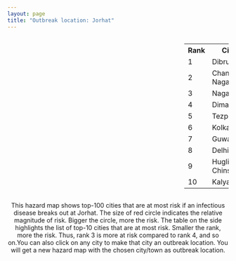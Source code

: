 ```yaml
---
layout: page
title: "Outbreak location: Jorhat"
---
```

<div style="width: 100%; overflow: auto;">
<div style="width: 75%; float: left;">
<div id="mapid">
<script src="https://buda-magenta.github.io/hazard_map/load_map.js"></script>

<script>
var marker_outbreak = L.marker([26.757792, 94.207965],{"autoPan": true}).addTo(map); marker_outbreak.bindTooltip("Jorhat").openTooltip();

var circle_1 = L.circle([27.484460, 94.901945], {"pane": "markerPane", "color": "red", "fill": true, "fillOpacity": 0.2, "fillRule": "evenodd", "lineCap": "round", "lineJoin": "round", "opacity": 1.0, "radius": 137886, "stroke": true, "weight": 3}).addTo(map);
circle_1.bindTooltip("Dibrugarh<br>rank: 1<br>hazard index: 0.137887")
circle_1.bindPopup('<a href="https://buda-magenta.github.io/hazard_map/Dibrugarh">Dibrugarh</a>')

var circle_2 = L.circle([26.505476, 93.977739], {"pane": "markerPane", "color": "red", "fill": true, "fillOpacity": 0.2, "fillRule": "evenodd", "lineCap": "round", "lineJoin": "round", "opacity": 1.0, "radius": 124405, "stroke": true, "weight": 3}).addTo(map);
circle_2.bindTooltip("Chandan Nagar<br>rank: 2<br>hazard index: 0.124405")
circle_2.bindPopup('<a href="https://buda-magenta.github.io/hazard_map/Chandan_Nagar">Chandan Nagar</a>')

var circle_3 = L.circle([26.304149, 92.716060], {"pane": "markerPane", "color": "red", "fill": true, "fillOpacity": 0.2, "fillRule": "evenodd", "lineCap": "round", "lineJoin": "round", "opacity": 1.0, "radius": 20336, "stroke": true, "weight": 3}).addTo(map);
circle_3.bindTooltip("Nagaon<br>rank: 3<br>hazard index: 0.020336")
circle_3.bindPopup('<a href="https://buda-magenta.github.io/hazard_map/Nagaon">Nagaon</a>')

var circle_4 = L.circle([25.913591, 93.728371], {"pane": "markerPane", "color": "red", "fill": true, "fillOpacity": 0.2, "fillRule": "evenodd", "lineCap": "round", "lineJoin": "round", "opacity": 1.0, "radius": 18645, "stroke": true, "weight": 3}).addTo(map);
circle_4.bindTooltip("Dimapur<br>rank: 4<br>hazard index: 0.018646")
circle_4.bindPopup('<a href="https://buda-magenta.github.io/hazard_map/Dimapur">Dimapur</a>')

var circle_5 = L.circle([26.616957, 92.765007], {"pane": "markerPane", "color": "red", "fill": true, "fillOpacity": 0.2, "fillRule": "evenodd", "lineCap": "round", "lineJoin": "round", "opacity": 1.0, "radius": 17772, "stroke": true, "weight": 3}).addTo(map);
circle_5.bindTooltip("Tezpur<br>rank: 5<br>hazard index: 0.017773")
circle_5.bindPopup('<a href="https://buda-magenta.github.io/hazard_map/Tezpur">Tezpur</a>')

var circle_6 = L.circle([22.541418, 88.357691], {"pane": "markerPane", "color": "red", "fill": true, "fillOpacity": 0.2, "fillRule": "evenodd", "lineCap": "round", "lineJoin": "round", "opacity": 1.0, "radius": 15951, "stroke": true, "weight": 3}).addTo(map);
circle_6.bindTooltip("Kolkata<br>rank: 6<br>hazard index: 0.015952")
circle_6.bindPopup('<a href="https://buda-magenta.github.io/hazard_map/Kolkata">Kolkata</a>')

var circle_7 = L.circle([26.180598, 91.753943], {"pane": "markerPane", "color": "red", "fill": true, "fillOpacity": 0.2, "fillRule": "evenodd", "lineCap": "round", "lineJoin": "round", "opacity": 1.0, "radius": 15744, "stroke": true, "weight": 3}).addTo(map);
circle_7.bindTooltip("Guwahati<br>rank: 7<br>hazard index: 0.015744")
circle_7.bindPopup('<a href="https://buda-magenta.github.io/hazard_map/Guwahati">Guwahati</a>')

var circle_8 = L.circle([28.651718, 77.221939], {"pane": "markerPane", "color": "red", "fill": true, "fillOpacity": 0.2, "fillRule": "evenodd", "lineCap": "round", "lineJoin": "round", "opacity": 1.0, "radius": 14600, "stroke": true, "weight": 3}).addTo(map);
circle_8.bindTooltip("Delhi<br>rank: 8<br>hazard index: 0.014600")
circle_8.bindPopup('<a href="https://buda-magenta.github.io/hazard_map/Delhi">Delhi</a>')

var circle_9 = L.circle([22.901200, 88.389900], {"pane": "markerPane", "color": "red", "fill": true, "fillOpacity": 0.2, "fillRule": "evenodd", "lineCap": "round", "lineJoin": "round", "opacity": 1.0, "radius": 8358, "stroke": true, "weight": 3}).addTo(map);
circle_9.bindTooltip("Hugli-Chinsurah<br>rank: 9<br>hazard index: 0.008358")
circle_9.bindPopup('<a href="https://buda-magenta.github.io/hazard_map/Hugli-Chinsurah">Hugli-Chinsurah</a>')

var circle_10 = L.circle([22.974972, 88.434592], {"pane": "markerPane", "color": "red", "fill": true, "fillOpacity": 0.2, "fillRule": "evenodd", "lineCap": "round", "lineJoin": "round", "opacity": 1.0, "radius": 6313, "stroke": true, "weight": 3}).addTo(map);
circle_10.bindTooltip("Kalyani<br>rank: 10<br>hazard index: 0.006314")
circle_10.bindPopup('<a href="https://buda-magenta.github.io/hazard_map/Kalyani">Kalyani</a>')

var circle_11 = L.circle([23.250000, 87.750000], {"pane": "markerPane", "color": "red", "fill": true, "fillOpacity": 0.2, "fillRule": "evenodd", "lineCap": "round", "lineJoin": "round", "opacity": 1.0, "radius": 5754, "stroke": true, "weight": 3}).addTo(map);
circle_11.bindTooltip("Barddhaman<br>rank: 11<br>hazard index: 0.005755")
circle_11.bindPopup('<a href="https://buda-magenta.github.io/hazard_map/Barddhaman">Barddhaman</a>')

var circle_12 = L.circle([19.075990, 72.877393], {"pane": "markerPane", "color": "red", "fill": true, "fillOpacity": 0.2, "fillRule": "evenodd", "lineCap": "round", "lineJoin": "round", "opacity": 1.0, "radius": 2531, "stroke": true, "weight": 3}).addTo(map);
circle_12.bindTooltip("Mumbai<br>rank: 12<br>hazard index: 0.002532")
circle_12.bindPopup('<a href="https://buda-magenta.github.io/hazard_map/Mumbai">Mumbai</a>')

var circle_13 = L.circle([23.535048, 87.338043], {"pane": "markerPane", "color": "red", "fill": true, "fillOpacity": 0.2, "fillRule": "evenodd", "lineCap": "round", "lineJoin": "round", "opacity": 1.0, "radius": 1688, "stroke": true, "weight": 3}).addTo(map);
circle_13.bindTooltip("Durgapur<br>rank: 13<br>hazard index: 0.001688")
circle_13.bindPopup('<a href="https://buda-magenta.github.io/hazard_map/Durgapur">Durgapur</a>')

var circle_14 = L.circle([26.460914, 80.321759], {"pane": "markerPane", "color": "red", "fill": true, "fillOpacity": 0.2, "fillRule": "evenodd", "lineCap": "round", "lineJoin": "round", "opacity": 1.0, "radius": 1458, "stroke": true, "weight": 3}).addTo(map);
circle_14.bindTooltip("Kanpur<br>rank: 14<br>hazard index: 0.001458")
circle_14.bindPopup('<a href="https://buda-magenta.github.io/hazard_map/Kanpur">Kanpur</a>')

var circle_15 = L.circle([26.838100, 80.934600], {"pane": "markerPane", "color": "red", "fill": true, "fillOpacity": 0.2, "fillRule": "evenodd", "lineCap": "round", "lineJoin": "round", "opacity": 1.0, "radius": 1221, "stroke": true, "weight": 3}).addTo(map);
circle_15.bindTooltip("Lucknow<br>rank: 15<br>hazard index: 0.001221")
circle_15.bindPopup('<a href="https://buda-magenta.github.io/hazard_map/Lucknow">Lucknow</a>')

var circle_16 = L.circle([26.716413, 88.430992], {"pane": "markerPane", "color": "red", "fill": true, "fillOpacity": 0.2, "fillRule": "evenodd", "lineCap": "round", "lineJoin": "round", "opacity": 1.0, "radius": 971, "stroke": true, "weight": 3}).addTo(map);
circle_16.bindTooltip("Siliguri<br>rank: 16<br>hazard index: 0.000972")
circle_16.bindPopup('<a href="https://buda-magenta.github.io/hazard_map/Siliguri">Siliguri</a>')

var circle_17 = L.circle([25.609324, 85.123525], {"pane": "markerPane", "color": "red", "fill": true, "fillOpacity": 0.2, "fillRule": "evenodd", "lineCap": "round", "lineJoin": "round", "opacity": 1.0, "radius": 886, "stroke": true, "weight": 3}).addTo(map);
circle_17.bindTooltip("Patna<br>rank: 17<br>hazard index: 0.000887")
circle_17.bindPopup('<a href="https://buda-magenta.github.io/hazard_map/Patna">Patna</a>')

var circle_18 = L.circle([23.388901, 88.372439], {"pane": "markerPane", "color": "red", "fill": true, "fillOpacity": 0.2, "fillRule": "evenodd", "lineCap": "round", "lineJoin": "round", "opacity": 1.0, "radius": 790, "stroke": true, "weight": 3}).addTo(map);
circle_18.bindTooltip("Nabadwip<br>rank: 18<br>hazard index: 0.000791")
circle_18.bindPopup('<a href="https://buda-magenta.github.io/hazard_map/Nabadwip">Nabadwip</a>')

var circle_19 = L.circle([23.687130, 86.974659], {"pane": "markerPane", "color": "red", "fill": true, "fillOpacity": 0.2, "fillRule": "evenodd", "lineCap": "round", "lineJoin": "round", "opacity": 1.0, "radius": 742, "stroke": true, "weight": 3}).addTo(map);
circle_19.bindTooltip("Asansol<br>rank: 19<br>hazard index: 0.000743")
circle_19.bindPopup('<a href="https://buda-magenta.github.io/hazard_map/Asansol">Asansol</a>')

var circle_20 = L.circle([22.965365, 88.403973], {"pane": "markerPane", "color": "red", "fill": true, "fillOpacity": 0.2, "fillRule": "evenodd", "lineCap": "round", "lineJoin": "round", "opacity": 1.0, "radius": 654, "stroke": true, "weight": 3}).addTo(map);
circle_20.bindTooltip("Bansberia<br>rank: 20<br>hazard index: 0.000654")
circle_20.bindPopup('<a href="https://buda-magenta.github.io/hazard_map/Bansberia">Bansberia</a>')

var circle_21 = L.circle([24.817861, 92.756221], {"pane": "markerPane", "color": "red", "fill": true, "fillOpacity": 0.2, "fillRule": "evenodd", "lineCap": "round", "lineJoin": "round", "opacity": 1.0, "radius": 607, "stroke": true, "weight": 3}).addTo(map);
circle_21.bindTooltip("Silchar<br>rank: 21<br>hazard index: 0.000608")
circle_21.bindPopup('<a href="https://buda-magenta.github.io/hazard_map/Silchar">Silchar</a>')

var circle_22 = L.circle([25.438130, 81.833800], {"pane": "markerPane", "color": "red", "fill": true, "fillOpacity": 0.2, "fillRule": "evenodd", "lineCap": "round", "lineJoin": "round", "opacity": 1.0, "radius": 588, "stroke": true, "weight": 3}).addTo(map);
circle_22.bindTooltip("Allahabad<br>rank: 22<br>hazard index: 0.000589")
circle_22.bindPopup('<a href="https://buda-magenta.github.io/hazard_map/Allahabad">Allahabad</a>')

var circle_23 = L.circle([25.576045, 91.882528], {"pane": "markerPane", "color": "red", "fill": true, "fillOpacity": 0.2, "fillRule": "evenodd", "lineCap": "round", "lineJoin": "round", "opacity": 1.0, "radius": 503, "stroke": true, "weight": 3}).addTo(map);
circle_23.bindTooltip("Shillong<br>rank: 23<br>hazard index: 0.000503")
circle_23.bindPopup('<a href="https://buda-magenta.github.io/hazard_map/Shillong">Shillong</a>')

var circle_24 = L.circle([24.800609, 93.937000], {"pane": "markerPane", "color": "red", "fill": true, "fillOpacity": 0.2, "fillRule": "evenodd", "lineCap": "round", "lineJoin": "round", "opacity": 1.0, "radius": 483, "stroke": true, "weight": 3}).addTo(map);
circle_24.bindTooltip("Imphal<br>rank: 24<br>hazard index: 0.000484")
circle_24.bindPopup('<a href="https://buda-magenta.github.io/hazard_map/Imphal">Imphal</a>')

var circle_25 = L.circle([22.591260, 88.390964], {"pane": "markerPane", "color": "red", "fill": true, "fillOpacity": 0.2, "fillRule": "evenodd", "lineCap": "round", "lineJoin": "round", "opacity": 1.0, "radius": 466, "stroke": true, "weight": 3}).addTo(map);
circle_25.bindTooltip("Bidhan Nagar<br>rank: 25<br>hazard index: 0.000467")
circle_25.bindPopup('<a href="https://buda-magenta.github.io/hazard_map/Bidhan_Nagar">Bidhan Nagar</a>')

var circle_26 = L.circle([28.457876, 79.405571], {"pane": "markerPane", "color": "red", "fill": true, "fillOpacity": 0.2, "fillRule": "evenodd", "lineCap": "round", "lineJoin": "round", "opacity": 1.0, "radius": 389, "stroke": true, "weight": 3}).addTo(map);
circle_26.bindTooltip("Bareilly<br>rank: 26<br>hazard index: 0.000390")
circle_26.bindPopup('<a href="https://buda-magenta.github.io/hazard_map/Bareilly">Bareilly</a>')

var circle_27 = L.circle([28.863842, 78.805778], {"pane": "markerPane", "color": "red", "fill": true, "fillOpacity": 0.2, "fillRule": "evenodd", "lineCap": "round", "lineJoin": "round", "opacity": 1.0, "radius": 385, "stroke": true, "weight": 3}).addTo(map);
circle_27.bindTooltip("Moradabad<br>rank: 27<br>hazard index: 0.000386")
circle_27.bindPopup('<a href="https://buda-magenta.github.io/hazard_map/Moradabad">Moradabad</a>')

var circle_28 = L.circle([25.286698, 87.132254], {"pane": "markerPane", "color": "red", "fill": true, "fillOpacity": 0.2, "fillRule": "evenodd", "lineCap": "round", "lineJoin": "round", "opacity": 1.0, "radius": 304, "stroke": true, "weight": 3}).addTo(map);
circle_28.bindTooltip("Bhagalpur<br>rank: 28<br>hazard index: 0.000304")
circle_28.bindPopup('<a href="https://buda-magenta.github.io/hazard_map/Bhagalpur">Bhagalpur</a>')

var circle_29 = L.circle([12.979120, 77.591300], {"pane": "markerPane", "color": "red", "fill": true, "fillOpacity": 0.2, "fillRule": "evenodd", "lineCap": "round", "lineJoin": "round", "opacity": 1.0, "radius": 297, "stroke": true, "weight": 3}).addTo(map);
circle_29.bindTooltip("Bangalore<br>rank: 29<br>hazard index: 0.000298")
circle_29.bindPopup('<a href="https://buda-magenta.github.io/hazard_map/Bangalore">Bangalore</a>')

var circle_30 = L.circle([24.965712, 88.127778], {"pane": "markerPane", "color": "red", "fill": true, "fillOpacity": 0.2, "fillRule": "evenodd", "lineCap": "round", "lineJoin": "round", "opacity": 1.0, "radius": 242, "stroke": true, "weight": 3}).addTo(map);
circle_30.bindTooltip("English Bazar<br>rank: 30<br>hazard index: 0.000242")
circle_30.bindPopup('<a href="https://buda-magenta.github.io/hazard_map/English_Bazar">English Bazar</a>')

var circle_31 = L.circle([25.680654, 88.124646], {"pane": "markerPane", "color": "red", "fill": true, "fillOpacity": 0.2, "fillRule": "evenodd", "lineCap": "round", "lineJoin": "round", "opacity": 1.0, "radius": 241, "stroke": true, "weight": 3}).addTo(map);
circle_31.bindTooltip("Raiganj<br>rank: 31<br>hazard index: 0.000242")
circle_31.bindPopup('<a href="https://buda-magenta.github.io/hazard_map/Raiganj">Raiganj</a>')

var circle_32 = L.circle([22.472223, 88.093845], {"pane": "markerPane", "color": "red", "fill": true, "fillOpacity": 0.2, "fillRule": "evenodd", "lineCap": "round", "lineJoin": "round", "opacity": 1.0, "radius": 233, "stroke": true, "weight": 3}).addTo(map);
circle_32.bindTooltip("Uluberia<br>rank: 32<br>hazard index: 0.000234")
circle_32.bindPopup('<a href="https://buda-magenta.github.io/hazard_map/Uluberia">Uluberia</a>')

var circle_33 = L.circle([26.083143, 86.032571], {"pane": "markerPane", "color": "red", "fill": true, "fillOpacity": 0.2, "fillRule": "evenodd", "lineCap": "round", "lineJoin": "round", "opacity": 1.0, "radius": 224, "stroke": true, "weight": 3}).addTo(map);
circle_33.bindTooltip("Darbhanga<br>rank: 33<br>hazard index: 0.000225")
circle_33.bindPopup('<a href="https://buda-magenta.github.io/hazard_map/Darbhanga">Darbhanga</a>')

var circle_34 = L.circle([28.428262, 77.002700], {"pane": "markerPane", "color": "red", "fill": true, "fillOpacity": 0.2, "fillRule": "evenodd", "lineCap": "round", "lineJoin": "round", "opacity": 1.0, "radius": 206, "stroke": true, "weight": 3}).addTo(map);
circle_34.bindTooltip("Gurgaon<br>rank: 34<br>hazard index: 0.000206")
circle_34.bindPopup('<a href="https://buda-magenta.github.io/hazard_map/Gurgaon">Gurgaon</a>')

var circle_35 = L.circle([23.831238, 91.282382], {"pane": "markerPane", "color": "red", "fill": true, "fillOpacity": 0.2, "fillRule": "evenodd", "lineCap": "round", "lineJoin": "round", "opacity": 1.0, "radius": 202, "stroke": true, "weight": 3}).addTo(map);
circle_35.bindTooltip("Agartala<br>rank: 35<br>hazard index: 0.000202")
circle_35.bindPopup('<a href="https://buda-magenta.github.io/hazard_map/Agartala">Agartala</a>')

var circle_36 = L.circle([17.723128, 83.301284], {"pane": "markerPane", "color": "red", "fill": true, "fillOpacity": 0.2, "fillRule": "evenodd", "lineCap": "round", "lineJoin": "round", "opacity": 1.0, "radius": 196, "stroke": true, "weight": 3}).addTo(map);
circle_36.bindTooltip("Visakhapatnam<br>rank: 36<br>hazard index: 0.000196")
circle_36.bindPopup('<a href="https://buda-magenta.github.io/hazard_map/Visakhapatnam">Visakhapatnam</a>')

var circle_37 = L.circle([25.335649, 83.007629], {"pane": "markerPane", "color": "red", "fill": true, "fillOpacity": 0.2, "fillRule": "evenodd", "lineCap": "round", "lineJoin": "round", "opacity": 1.0, "radius": 190, "stroke": true, "weight": 3}).addTo(map);
circle_37.bindTooltip("Varanasi<br>rank: 37<br>hazard index: 0.000191")
circle_37.bindPopup('<a href="https://buda-magenta.github.io/hazard_map/Varanasi">Varanasi</a>')

var circle_38 = L.circle([28.402979, 77.310384], {"pane": "markerPane", "color": "red", "fill": true, "fillOpacity": 0.2, "fillRule": "evenodd", "lineCap": "round", "lineJoin": "round", "opacity": 1.0, "radius": 189, "stroke": true, "weight": 3}).addTo(map);
circle_38.bindTooltip("Faridabad<br>rank: 38<br>hazard index: 0.000189")
circle_38.bindPopup('<a href="https://buda-magenta.github.io/hazard_map/Faridabad">Faridabad</a>')

var circle_39 = L.circle([26.298638, 87.953148], {"pane": "markerPane", "color": "red", "fill": true, "fillOpacity": 0.2, "fillRule": "evenodd", "lineCap": "round", "lineJoin": "round", "opacity": 1.0, "radius": 188, "stroke": true, "weight": 3}).addTo(map);
circle_39.bindTooltip("Kishanganj<br>rank: 39<br>hazard index: 0.000189")
circle_39.bindPopup('<a href="https://buda-magenta.github.io/hazard_map/Kishanganj">Kishanganj</a>')

var circle_40 = L.circle([13.083694, 80.270186], {"pane": "markerPane", "color": "red", "fill": true, "fillOpacity": 0.2, "fillRule": "evenodd", "lineCap": "round", "lineJoin": "round", "opacity": 1.0, "radius": 187, "stroke": true, "weight": 3}).addTo(map);
circle_40.bindTooltip("Chennai<br>rank: 40<br>hazard index: 0.000188")
circle_40.bindPopup('<a href="https://buda-magenta.github.io/hazard_map/Chennai">Chennai</a>')

var circle_41 = L.circle([26.671329, 83.364583], {"pane": "markerPane", "color": "red", "fill": true, "fillOpacity": 0.2, "fillRule": "evenodd", "lineCap": "round", "lineJoin": "round", "opacity": 1.0, "radius": 184, "stroke": true, "weight": 3}).addTo(map);
circle_41.bindTooltip("Gorakhpur<br>rank: 41<br>hazard index: 0.000184")
circle_41.bindPopup('<a href="https://buda-magenta.github.io/hazard_map/Gorakhpur">Gorakhpur</a>')

var circle_42 = L.circle([22.890183, 88.426939], {"pane": "markerPane", "color": "red", "fill": true, "fillOpacity": 0.2, "fillRule": "evenodd", "lineCap": "round", "lineJoin": "round", "opacity": 1.0, "radius": 182, "stroke": true, "weight": 3}).addTo(map);
circle_42.bindTooltip("Naihati<br>rank: 42<br>hazard index: 0.000182")
circle_42.bindPopup('<a href="https://buda-magenta.github.io/hazard_map/Naihati">Naihati</a>')

var circle_43 = L.circle([25.560900, 87.647654], {"pane": "markerPane", "color": "red", "fill": true, "fillOpacity": 0.2, "fillRule": "evenodd", "lineCap": "round", "lineJoin": "round", "opacity": 1.0, "radius": 177, "stroke": true, "weight": 3}).addTo(map);
circle_43.bindTooltip("Katihar<br>rank: 43<br>hazard index: 0.000177")
circle_43.bindPopup('<a href="https://buda-magenta.github.io/hazard_map/Katihar">Katihar</a>')

var circle_44 = L.circle([25.531031, 78.652689], {"pane": "markerPane", "color": "red", "fill": true, "fillOpacity": 0.2, "fillRule": "evenodd", "lineCap": "round", "lineJoin": "round", "opacity": 1.0, "radius": 155, "stroke": true, "weight": 3}).addTo(map);
circle_44.bindTooltip("Jhansi<br>rank: 44<br>hazard index: 0.000156")
circle_44.bindPopup('<a href="https://buda-magenta.github.io/hazard_map/Jhansi">Jhansi</a>')

var circle_45 = L.circle([27.876990, 78.137290], {"pane": "markerPane", "color": "red", "fill": true, "fillOpacity": 0.2, "fillRule": "evenodd", "lineCap": "round", "lineJoin": "round", "opacity": 1.0, "radius": 153, "stroke": true, "weight": 3}).addTo(map);
circle_45.bindTooltip("Aligarh<br>rank: 45<br>hazard index: 0.000153")
circle_45.bindPopup('<a href="https://buda-magenta.github.io/hazard_map/Aligarh">Aligarh</a>')

var circle_46 = L.circle([28.901090, 76.580194], {"pane": "markerPane", "color": "red", "fill": true, "fillOpacity": 0.2, "fillRule": "evenodd", "lineCap": "round", "lineJoin": "round", "opacity": 1.0, "radius": 150, "stroke": true, "weight": 3}).addTo(map);
circle_46.bindTooltip("Rohtak<br>rank: 46<br>hazard index: 0.000150")
circle_46.bindPopup('<a href="https://buda-magenta.github.io/hazard_map/Rohtak">Rohtak</a>')

var circle_47 = L.circle([22.754995, 88.341667], {"pane": "markerPane", "color": "red", "fill": true, "fillOpacity": 0.2, "fillRule": "evenodd", "lineCap": "round", "lineJoin": "round", "opacity": 1.0, "radius": 142, "stroke": true, "weight": 3}).addTo(map);
circle_47.bindTooltip("Serampore<br>rank: 47<br>hazard index: 0.000143")
circle_47.bindPopup('<a href="https://buda-magenta.github.io/hazard_map/Serampore">Serampore</a>')

var circle_48 = L.circle([19.194329, 72.970178], {"pane": "markerPane", "color": "red", "fill": true, "fillOpacity": 0.2, "fillRule": "evenodd", "lineCap": "round", "lineJoin": "round", "opacity": 1.0, "radius": 141, "stroke": true, "weight": 3}).addTo(map);
circle_48.bindTooltip("Thane<br>rank: 48<br>hazard index: 0.000142")
circle_48.bindPopup('<a href="https://buda-magenta.github.io/hazard_map/Thane">Thane</a>')

var circle_49 = L.circle([22.695034, 88.377060], {"pane": "markerPane", "color": "red", "fill": true, "fillOpacity": 0.2, "fillRule": "evenodd", "lineCap": "round", "lineJoin": "round", "opacity": 1.0, "radius": 139, "stroke": true, "weight": 3}).addTo(map);
circle_49.bindTooltip("Panihati<br>rank: 49<br>hazard index: 0.000140")
circle_49.bindPopup('<a href="https://buda-magenta.github.io/hazard_map/Panihati">Panihati</a>')

var circle_50 = L.circle([30.909016, 75.851601], {"pane": "markerPane", "color": "red", "fill": true, "fillOpacity": 0.2, "fillRule": "evenodd", "lineCap": "round", "lineJoin": "round", "opacity": 1.0, "radius": 131, "stroke": true, "weight": 3}).addTo(map);
circle_50.bindTooltip("Ludhiana<br>rank: 50<br>hazard index: 0.000132")
circle_50.bindPopup('<a href="https://buda-magenta.github.io/hazard_map/Ludhiana">Ludhiana</a>')

var circle_51 = L.circle([29.988077, 77.508130], {"pane": "markerPane", "color": "red", "fill": true, "fillOpacity": 0.2, "fillRule": "evenodd", "lineCap": "round", "lineJoin": "round", "opacity": 1.0, "radius": 130, "stroke": true, "weight": 3}).addTo(map);
circle_51.bindTooltip("Saharanpur<br>rank: 51<br>hazard index: 0.000130")
circle_51.bindPopup('<a href="https://buda-magenta.github.io/hazard_map/Saharanpur">Saharanpur</a>')

var circle_52 = L.circle([29.000653, 77.768229], {"pane": "markerPane", "color": "red", "fill": true, "fillOpacity": 0.2, "fillRule": "evenodd", "lineCap": "round", "lineJoin": "round", "opacity": 1.0, "radius": 127, "stroke": true, "weight": 3}).addTo(map);
circle_52.bindTooltip("Meerut<br>rank: 52<br>hazard index: 0.000127")
circle_52.bindPopup('<a href="https://buda-magenta.github.io/hazard_map/Meerut">Meerut</a>')

var circle_53 = L.circle([16.508759, 80.618510], {"pane": "markerPane", "color": "red", "fill": true, "fillOpacity": 0.2, "fillRule": "evenodd", "lineCap": "round", "lineJoin": "round", "opacity": 1.0, "radius": 118, "stroke": true, "weight": 3}).addTo(map);
circle_53.bindTooltip("Vijayawada<br>rank: 53<br>hazard index: 0.000119")
circle_53.bindPopup('<a href="https://buda-magenta.github.io/hazard_map/Vijayawada">Vijayawada</a>')

var circle_54 = L.circle([26.148658, 85.340013], {"pane": "markerPane", "color": "red", "fill": true, "fillOpacity": 0.2, "fillRule": "evenodd", "lineCap": "round", "lineJoin": "round", "opacity": 1.0, "radius": 116, "stroke": true, "weight": 3}).addTo(map);
circle_54.bindTooltip("Muzaffarpur<br>rank: 54<br>hazard index: 0.000116")
circle_54.bindPopup('<a href="https://buda-magenta.github.io/hazard_map/Muzaffarpur">Muzaffarpur</a>')

var circle_55 = L.circle([25.133173, 86.525040], {"pane": "markerPane", "color": "red", "fill": true, "fillOpacity": 0.2, "fillRule": "evenodd", "lineCap": "round", "lineJoin": "round", "opacity": 1.0, "radius": 113, "stroke": true, "weight": 3}).addTo(map);
circle_55.bindTooltip("Kharagpur<br>rank: 55<br>hazard index: 0.000114")
circle_55.bindPopup('<a href="https://buda-magenta.github.io/hazard_map/Kharagpur">Kharagpur</a>')

var circle_56 = L.circle([22.670728, 88.376342], {"pane": "markerPane", "color": "red", "fill": true, "fillOpacity": 0.2, "fillRule": "evenodd", "lineCap": "round", "lineJoin": "round", "opacity": 1.0, "radius": 113, "stroke": true, "weight": 3}).addTo(map);
circle_56.bindTooltip("Kamarhati<br>rank: 56<br>hazard index: 0.000114")
circle_56.bindPopup('<a href="https://buda-magenta.github.io/hazard_map/Kamarhati">Kamarhati</a>')

var circle_57 = L.circle([25.720581, 85.255560], {"pane": "markerPane", "color": "red", "fill": true, "fillOpacity": 0.2, "fillRule": "evenodd", "lineCap": "round", "lineJoin": "round", "opacity": 1.0, "radius": 112, "stroke": true, "weight": 3}).addTo(map);
circle_57.bindTooltip("Hajipur<br>rank: 57<br>hazard index: 0.000112")
circle_57.bindPopup('<a href="https://buda-magenta.github.io/hazard_map/Hajipur">Hajipur</a>')

var circle_58 = L.circle([22.646958, 88.343612], {"pane": "markerPane", "color": "red", "fill": true, "fillOpacity": 0.2, "fillRule": "evenodd", "lineCap": "round", "lineJoin": "round", "opacity": 1.0, "radius": 111, "stroke": true, "weight": 3}).addTo(map);
circle_58.bindTooltip("Bally<br>rank: 58<br>hazard index: 0.000112")
circle_58.bindPopup('<a href="https://buda-magenta.github.io/hazard_map/Bally">Bally</a>')

var circle_59 = L.circle([26.626484, 88.734077], {"pane": "markerPane", "color": "red", "fill": true, "fillOpacity": 0.2, "fillRule": "evenodd", "lineCap": "round", "lineJoin": "round", "opacity": 1.0, "radius": 107, "stroke": true, "weight": 3}).addTo(map);
circle_59.bindTooltip("Jalpaiguri<br>rank: 59<br>hazard index: 0.000107")
circle_59.bindPopup('<a href="https://buda-magenta.github.io/hazard_map/Jalpaiguri">Jalpaiguri</a>')

var circle_60 = L.circle([18.521428, 73.854454], {"pane": "markerPane", "color": "red", "fill": true, "fillOpacity": 0.2, "fillRule": "evenodd", "lineCap": "round", "lineJoin": "round", "opacity": 1.0, "radius": 105, "stroke": true, "weight": 3}).addTo(map);
circle_60.bindTooltip("Pune<br>rank: 60<br>hazard index: 0.000106")
circle_60.bindPopup('<a href="https://buda-magenta.github.io/hazard_map/Pune">Pune</a>')

var circle_61 = L.circle([30.733442, 76.779714], {"pane": "markerPane", "color": "red", "fill": true, "fillOpacity": 0.2, "fillRule": "evenodd", "lineCap": "round", "lineJoin": "round", "opacity": 1.0, "radius": 105, "stroke": true, "weight": 3}).addTo(map);
circle_61.bindTooltip("Chandigarh<br>rank: 61<br>hazard index: 0.000106")
circle_61.bindPopup('<a href="https://buda-magenta.github.io/hazard_map/Chandigarh">Chandigarh</a>')

var circle_62 = L.circle([20.266777, 85.843559], {"pane": "markerPane", "color": "red", "fill": true, "fillOpacity": 0.2, "fillRule": "evenodd", "lineCap": "round", "lineJoin": "round", "opacity": 1.0, "radius": 102, "stroke": true, "weight": 3}).addTo(map);
circle_62.bindTooltip("Bhubaneswar<br>rank: 62<br>hazard index: 0.000102")
circle_62.bindPopup('<a href="https://buda-magenta.github.io/hazard_map/Bhubaneswar">Bhubaneswar</a>')

var circle_63 = L.circle([23.021624, 72.579707], {"pane": "markerPane", "color": "red", "fill": true, "fillOpacity": 0.2, "fillRule": "evenodd", "lineCap": "round", "lineJoin": "round", "opacity": 1.0, "radius": 94, "stroke": true, "weight": 3}).addTo(map);
circle_63.bindTooltip("Ahmedabad<br>rank: 63<br>hazard index: 0.000095")
circle_63.bindPopup('<a href="https://buda-magenta.github.io/hazard_map/Ahmedabad">Ahmedabad</a>')

var circle_64 = L.circle([22.508621, 88.253218], {"pane": "markerPane", "color": "red", "fill": true, "fillOpacity": 0.2, "fillRule": "evenodd", "lineCap": "round", "lineJoin": "round", "opacity": 1.0, "radius": 92, "stroke": true, "weight": 3}).addTo(map);
circle_64.bindTooltip("Maheshtala<br>rank: 64<br>hazard index: 0.000093")
circle_64.bindPopup('<a href="https://buda-magenta.github.io/hazard_map/Maheshtala">Maheshtala</a>')

var circle_65 = L.circle([27.175255, 78.009816], {"pane": "markerPane", "color": "red", "fill": true, "fillOpacity": 0.2, "fillRule": "evenodd", "lineCap": "round", "lineJoin": "round", "opacity": 1.0, "radius": 92, "stroke": true, "weight": 3}).addTo(map);
circle_65.bindTooltip("Agra<br>rank: 65<br>hazard index: 0.000092")
circle_65.bindPopup('<a href="https://buda-magenta.github.io/hazard_map/Agra">Agra</a>')

var circle_66 = L.circle([17.388786, 78.461065], {"pane": "markerPane", "color": "red", "fill": true, "fillOpacity": 0.2, "fillRule": "evenodd", "lineCap": "round", "lineJoin": "round", "opacity": 1.0, "radius": 92, "stroke": true, "weight": 3}).addTo(map);
circle_66.bindTooltip("Hyderabad<br>rank: 66<br>hazard index: 0.000092")
circle_66.bindPopup('<a href="https://buda-magenta.github.io/hazard_map/Hyderabad">Hyderabad</a>')

var circle_67 = L.circle([26.915458, 75.818982], {"pane": "markerPane", "color": "red", "fill": true, "fillOpacity": 0.2, "fillRule": "evenodd", "lineCap": "round", "lineJoin": "round", "opacity": 1.0, "radius": 89, "stroke": true, "weight": 3}).addTo(map);
circle_67.bindTooltip("Jaipur<br>rank: 67<br>hazard index: 0.000090")
circle_67.bindPopup('<a href="https://buda-magenta.github.io/hazard_map/Jaipur">Jaipur</a>')

var circle_68 = L.circle([21.735348, 81.944459], {"pane": "markerPane", "color": "red", "fill": true, "fillOpacity": 0.2, "fillRule": "evenodd", "lineCap": "round", "lineJoin": "round", "opacity": 1.0, "radius": 87, "stroke": true, "weight": 3}).addTo(map);
circle_68.bindTooltip("Bhatpara<br>rank: 68<br>hazard index: 0.000087")
circle_68.bindPopup('<a href="https://buda-magenta.github.io/hazard_map/Bhatpara">Bhatpara</a>')

var circle_69 = L.circle([25.773344, 84.784977], {"pane": "markerPane", "color": "red", "fill": true, "fillOpacity": 0.2, "fillRule": "evenodd", "lineCap": "round", "lineJoin": "round", "opacity": 1.0, "radius": 87, "stroke": true, "weight": 3}).addTo(map);
circle_69.bindTooltip("Chapra<br>rank: 69<br>hazard index: 0.000087")
circle_69.bindPopup('<a href="https://buda-magenta.github.io/hazard_map/Chapra">Chapra</a>')

var circle_70 = L.circle([23.743524, 92.738291], {"pane": "markerPane", "color": "red", "fill": true, "fillOpacity": 0.2, "fillRule": "evenodd", "lineCap": "round", "lineJoin": "round", "opacity": 1.0, "radius": 86, "stroke": true, "weight": 3}).addTo(map);
circle_70.bindTooltip("Aizawl<br>rank: 70<br>hazard index: 0.000086")
circle_70.bindPopup('<a href="https://buda-magenta.github.io/hazard_map/Aizawl">Aizawl</a>')

var circle_71 = L.circle([22.794910, 88.331772], {"pane": "markerPane", "color": "red", "fill": true, "fillOpacity": 0.2, "fillRule": "evenodd", "lineCap": "round", "lineJoin": "round", "opacity": 1.0, "radius": 85, "stroke": true, "weight": 3}).addTo(map);
circle_71.bindTooltip("Baidyabati<br>rank: 71<br>hazard index: 0.000086")
circle_71.bindPopup('<a href="https://buda-magenta.github.io/hazard_map/Baidyabati">Baidyabati</a>')

var circle_72 = L.circle([31.634308, 74.873679], {"pane": "markerPane", "color": "red", "fill": true, "fillOpacity": 0.2, "fillRule": "evenodd", "lineCap": "round", "lineJoin": "round", "opacity": 1.0, "radius": 85, "stroke": true, "weight": 3}).addTo(map);
circle_72.bindTooltip("Amritsar<br>rank: 72<br>hazard index: 0.000085")
circle_72.bindPopup('<a href="https://buda-magenta.github.io/hazard_map/Amritsar">Amritsar</a>')

var circle_73 = L.circle([22.870214, 88.419608], {"pane": "markerPane", "color": "red", "fill": true, "fillOpacity": 0.2, "fillRule": "evenodd", "lineCap": "round", "lineJoin": "round", "opacity": 1.0, "radius": 83, "stroke": true, "weight": 3}).addTo(map);
circle_73.bindTooltip("Barrackpur<br>rank: 73<br>hazard index: 0.000084")
circle_73.bindPopup('<a href="https://buda-magenta.github.io/hazard_map/Barrackpur">Barrackpur</a>')

var circle_74 = L.circle([29.003314, 77.016732], {"pane": "markerPane", "color": "red", "fill": true, "fillOpacity": 0.2, "fillRule": "evenodd", "lineCap": "round", "lineJoin": "round", "opacity": 1.0, "radius": 83, "stroke": true, "weight": 3}).addTo(map);
circle_74.bindTooltip("Sonipat<br>rank: 74<br>hazard index: 0.000084")
circle_74.bindPopup('<a href="https://buda-magenta.github.io/hazard_map/Sonipat">Sonipat</a>')

var circle_75 = L.circle([28.733400, 77.298600], {"pane": "markerPane", "color": "red", "fill": true, "fillOpacity": 0.2, "fillRule": "evenodd", "lineCap": "round", "lineJoin": "round", "opacity": 1.0, "radius": 83, "stroke": true, "weight": 3}).addTo(map);
circle_75.bindTooltip("Loni<br>rank: 75<br>hazard index: 0.000083")
circle_75.bindPopup('<a href="https://buda-magenta.github.io/hazard_map/Loni">Loni</a>')

var circle_76 = L.circle([25.329791, 86.456777], {"pane": "markerPane", "color": "red", "fill": true, "fillOpacity": 0.2, "fillRule": "evenodd", "lineCap": "round", "lineJoin": "round", "opacity": 1.0, "radius": 80, "stroke": true, "weight": 3}).addTo(map);
circle_76.bindTooltip("Jamalpur<br>rank: 76<br>hazard index: 0.000080")
circle_76.bindPopup('<a href="https://buda-magenta.github.io/hazard_map/Jamalpur">Jamalpur</a>')

var circle_77 = L.circle([23.405848, 88.495894], {"pane": "markerPane", "color": "red", "fill": true, "fillOpacity": 0.2, "fillRule": "evenodd", "lineCap": "round", "lineJoin": "round", "opacity": 1.0, "radius": 80, "stroke": true, "weight": 3}).addTo(map);
circle_77.bindTooltip("Krishnanagar<br>rank: 77<br>hazard index: 0.000080")
circle_77.bindPopup('<a href="https://buda-magenta.github.io/hazard_map/Krishnanagar">Krishnanagar</a>')

var circle_78 = L.circle([27.912633, 79.746563], {"pane": "markerPane", "color": "red", "fill": true, "fillOpacity": 0.2, "fillRule": "evenodd", "lineCap": "round", "lineJoin": "round", "opacity": 1.0, "radius": 78, "stroke": true, "weight": 3}).addTo(map);
circle_78.bindTooltip("Shahjahanpur<br>rank: 78<br>hazard index: 0.000079")
circle_78.bindPopup('<a href="https://buda-magenta.github.io/hazard_map/Shahjahanpur">Shahjahanpur</a>')

var circle_79 = L.circle([26.698885, 88.320030], {"pane": "markerPane", "color": "red", "fill": true, "fillOpacity": 0.2, "fillRule": "evenodd", "lineCap": "round", "lineJoin": "round", "opacity": 1.0, "radius": 77, "stroke": true, "weight": 3}).addTo(map);
circle_79.bindTooltip("Bagdogra<br>rank: 79<br>hazard index: 0.000077")
circle_79.bindPopup('<a href="https://buda-magenta.github.io/hazard_map/Bagdogra">Bagdogra</a>')

var circle_80 = L.circle([24.379576, 88.585573], {"pane": "markerPane", "color": "red", "fill": true, "fillOpacity": 0.2, "fillRule": "evenodd", "lineCap": "round", "lineJoin": "round", "opacity": 1.0, "radius": 75, "stroke": true, "weight": 3}).addTo(map);
circle_80.bindTooltip("Baharampur<br>rank: 80<br>hazard index: 0.000076")
circle_80.bindPopup('<a href="https://buda-magenta.github.io/hazard_map/Baharampur">Baharampur</a>')

var circle_81 = L.circle([20.468600, 85.879200], {"pane": "markerPane", "color": "red", "fill": true, "fillOpacity": 0.2, "fillRule": "evenodd", "lineCap": "round", "lineJoin": "round", "opacity": 1.0, "radius": 68, "stroke": true, "weight": 3}).addTo(map);
circle_81.bindTooltip("Cuttack<br>rank: 81<br>hazard index: 0.000069")
circle_81.bindPopup('<a href="https://buda-magenta.github.io/hazard_map/Cuttack">Cuttack</a>')

var circle_82 = L.circle([28.660965, 76.834676], {"pane": "markerPane", "color": "red", "fill": true, "fillOpacity": 0.2, "fillRule": "evenodd", "lineCap": "round", "lineJoin": "round", "opacity": 1.0, "radius": 66, "stroke": true, "weight": 3}).addTo(map);
circle_82.bindTooltip("Bahadurgarh<br>rank: 82<br>hazard index: 0.000066")
circle_82.bindPopup('<a href="https://buda-magenta.github.io/hazard_map/Bahadurgarh">Bahadurgarh</a>')

var circle_83 = L.circle([31.292011, 75.568058], {"pane": "markerPane", "color": "red", "fill": true, "fillOpacity": 0.2, "fillRule": "evenodd", "lineCap": "round", "lineJoin": "round", "opacity": 1.0, "radius": 64, "stroke": true, "weight": 3}).addTo(map);
circle_83.bindTooltip("Jalandhar<br>rank: 83<br>hazard index: 0.000065")
circle_83.bindPopup('<a href="https://buda-magenta.github.io/hazard_map/Jalandhar">Jalandhar</a>')

var circle_84 = L.circle([28.753900, 77.399900], {"pane": "markerPane", "color": "red", "fill": true, "fillOpacity": 0.2, "fillRule": "evenodd", "lineCap": "round", "lineJoin": "round", "opacity": 1.0, "radius": 64, "stroke": true, "weight": 3}).addTo(map);
circle_84.bindTooltip("Khora<br>rank: 84<br>hazard index: 0.000064")
circle_84.bindPopup('<a href="https://buda-magenta.github.io/hazard_map/Khora">Khora</a>')

var circle_85 = L.circle([22.801519, 86.202958], {"pane": "markerPane", "color": "red", "fill": true, "fillOpacity": 0.2, "fillRule": "evenodd", "lineCap": "round", "lineJoin": "round", "opacity": 1.0, "radius": 63, "stroke": true, "weight": 3}).addTo(map);
circle_85.bindTooltip("Jamshedpur<br>rank: 85<br>hazard index: 0.000063")
circle_85.bindPopup('<a href="https://buda-magenta.github.io/hazard_map/Jamshedpur">Jamshedpur</a>')

var circle_86 = L.circle([22.949011, 88.435910], {"pane": "markerPane", "color": "red", "fill": true, "fillOpacity": 0.2, "fillRule": "evenodd", "lineCap": "round", "lineJoin": "round", "opacity": 1.0, "radius": 62, "stroke": true, "weight": 3}).addTo(map);
circle_86.bindTooltip("Kanchrapara<br>rank: 86<br>hazard index: 0.000062")
circle_86.bindPopup('<a href="https://buda-magenta.github.io/hazard_map/Kanchrapara">Kanchrapara</a>')

var circle_87 = L.circle([29.391275, 76.977168], {"pane": "markerPane", "color": "red", "fill": true, "fillOpacity": 0.2, "fillRule": "evenodd", "lineCap": "round", "lineJoin": "round", "opacity": 1.0, "radius": 61, "stroke": true, "weight": 3}).addTo(map);
circle_87.bindTooltip("Panipat<br>rank: 87<br>hazard index: 0.000061")
circle_87.bindPopup('<a href="https://buda-magenta.github.io/hazard_map/Panipat">Panipat</a>')

var circle_88 = L.circle([22.717624, 88.488953], {"pane": "markerPane", "color": "red", "fill": true, "fillOpacity": 0.2, "fillRule": "evenodd", "lineCap": "round", "lineJoin": "round", "opacity": 1.0, "radius": 60, "stroke": true, "weight": 3}).addTo(map);
circle_88.bindTooltip("Barasat<br>rank: 88<br>hazard index: 0.000060")
circle_88.bindPopup('<a href="https://buda-magenta.github.io/hazard_map/Barasat">Barasat</a>')

var circle_89 = L.circle([22.667046, 88.341146], {"pane": "markerPane", "color": "red", "fill": true, "fillOpacity": 0.2, "fillRule": "evenodd", "lineCap": "round", "lineJoin": "round", "opacity": 1.0, "radius": 59, "stroke": true, "weight": 3}).addTo(map);
circle_89.bindTooltip("Uttarpara<br>rank: 89<br>hazard index: 0.000060")
circle_89.bindPopup('<a href="https://buda-magenta.github.io/hazard_map/Uttarpara">Uttarpara</a>')

var circle_90 = L.circle([25.280733, 83.125128], {"pane": "markerPane", "color": "red", "fill": true, "fillOpacity": 0.2, "fillRule": "evenodd", "lineCap": "round", "lineJoin": "round", "opacity": 1.0, "radius": 58, "stroke": true, "weight": 3}).addTo(map);
circle_90.bindTooltip("Mughal Sarai<br>rank: 90<br>hazard index: 0.000058")
circle_90.bindPopup('<a href="https://buda-magenta.github.io/hazard_map/Mughal_Sarai">Mughal Sarai</a>')

var circle_91 = L.circle([14.449372, 79.987376], {"pane": "markerPane", "color": "red", "fill": true, "fillOpacity": 0.2, "fillRule": "evenodd", "lineCap": "round", "lineJoin": "round", "opacity": 1.0, "radius": 57, "stroke": true, "weight": 3}).addTo(map);
circle_91.bindTooltip("Nellore<br>rank: 91<br>hazard index: 0.000057")
circle_91.bindPopup('<a href="https://buda-magenta.github.io/hazard_map/Nellore">Nellore</a>')

var circle_92 = L.circle([25.512719, 86.090571], {"pane": "markerPane", "color": "red", "fill": true, "fillOpacity": 0.2, "fillRule": "evenodd", "lineCap": "round", "lineJoin": "round", "opacity": 1.0, "radius": 55, "stroke": true, "weight": 3}).addTo(map);
circle_92.bindTooltip("Begusarai<br>rank: 92<br>hazard index: 0.000056")
circle_92.bindPopup('<a href="https://buda-magenta.github.io/hazard_map/Begusarai">Begusarai</a>')

var circle_93 = L.circle([28.794068, 79.185930], {"pane": "markerPane", "color": "red", "fill": true, "fillOpacity": 0.2, "fillRule": "evenodd", "lineCap": "round", "lineJoin": "round", "opacity": 1.0, "radius": 53, "stroke": true, "weight": 3}).addTo(map);
circle_93.bindTooltip("Rampur<br>rank: 93<br>hazard index: 0.000054")
circle_93.bindPopup('<a href="https://buda-magenta.github.io/hazard_map/Rampur">Rampur</a>')

var circle_94 = L.circle([22.920982, 88.437022], {"pane": "markerPane", "color": "red", "fill": true, "fillOpacity": 0.2, "fillRule": "evenodd", "lineCap": "round", "lineJoin": "round", "opacity": 1.0, "radius": 48, "stroke": true, "weight": 3}).addTo(map);
circle_94.bindTooltip("Halisahar<br>rank: 94<br>hazard index: 0.000048")
circle_94.bindPopup('<a href="https://buda-magenta.github.io/hazard_map/Halisahar">Halisahar</a>')

var circle_95 = L.circle([29.301826, 76.338471], {"pane": "markerPane", "color": "red", "fill": true, "fillOpacity": 0.2, "fillRule": "evenodd", "lineCap": "round", "lineJoin": "round", "opacity": 1.0, "radius": 47, "stroke": true, "weight": 3}).addTo(map);
circle_95.bindTooltip("Jind<br>rank: 95<br>hazard index: 0.000048")
circle_95.bindPopup('<a href="https://buda-magenta.github.io/hazard_map/Jind">Jind</a>')

var circle_96 = L.circle([30.179115, 75.047102], {"pane": "markerPane", "color": "red", "fill": true, "fillOpacity": 0.2, "fillRule": "evenodd", "lineCap": "round", "lineJoin": "round", "opacity": 1.0, "radius": 47, "stroke": true, "weight": 3}).addTo(map);
circle_96.bindTooltip("Bathinda<br>rank: 96<br>hazard index: 0.000047")
circle_96.bindPopup('<a href="https://buda-magenta.github.io/hazard_map/Bathinda">Bathinda</a>')

var circle_97 = L.circle([15.398403, 73.812918], {"pane": "markerPane", "color": "red", "fill": true, "fillOpacity": 0.2, "fillRule": "evenodd", "lineCap": "round", "lineJoin": "round", "opacity": 1.0, "radius": 46, "stroke": true, "weight": 3}).addTo(map);
circle_97.bindTooltip("Vasco Da Gama<br>rank: 97<br>hazard index: 0.000047")
circle_97.bindPopup('<a href="https://buda-magenta.github.io/hazard_map/Vasco_Da_Gama">Vasco Da Gama</a>')

var circle_98 = L.circle([25.572433, 83.609605], {"pane": "markerPane", "color": "red", "fill": true, "fillOpacity": 0.2, "fillRule": "evenodd", "lineCap": "round", "lineJoin": "round", "opacity": 1.0, "radius": 46, "stroke": true, "weight": 3}).addTo(map);
circle_98.bindTooltip("Medinipur<br>rank: 98<br>hazard index: 0.000047")
circle_98.bindPopup('<a href="https://buda-magenta.github.io/hazard_map/Medinipur">Medinipur</a>')

var circle_99 = L.circle([23.795281, 86.430964], {"pane": "markerPane", "color": "red", "fill": true, "fillOpacity": 0.2, "fillRule": "evenodd", "lineCap": "round", "lineJoin": "round", "opacity": 1.0, "radius": 46, "stroke": true, "weight": 3}).addTo(map);
circle_99.bindTooltip("Dhanbad<br>rank: 99<br>hazard index: 0.000046")
circle_99.bindPopup('<a href="https://buda-magenta.github.io/hazard_map/Dhanbad">Dhanbad</a>')

var circle_100 = L.circle([25.623457, 84.596839], {"pane": "markerPane", "color": "red", "fill": true, "fillOpacity": 0.2, "fillRule": "evenodd", "lineCap": "round", "lineJoin": "round", "opacity": 1.0, "radius": 45, "stroke": true, "weight": 3}).addTo(map);
circle_100.bindTooltip("Arrah<br>rank: 100<br>hazard index: 0.000046")
circle_100.bindPopup('<a href="https://buda-magenta.github.io/hazard_map/Arrah">Arrah</a>')
</script>
</div>
</div>


<div style="width: 20%; float: right;">
<table>
<tr>
<th>Rank</th>
<th>City</th>
</tr>

<tr>
<td>1</td>
<td>Dibrugarh</td>
</tr>

<tr>
<td>2</td>
<td>Chandan Nagar</td>
</tr>

<tr>
<td>3</td>
<td>Nagaon</td>
</tr>

<tr>
<td>4</td>
<td>Dimapur</td>
</tr>

<tr>
<td>5</td>
<td>Tezpur</td>
</tr>

<tr>
<td>6</td>
<td>Kolkata</td>
</tr>

<tr>
<td>7</td>
<td>Guwahati</td>
</tr>

<tr>
<td>8</td>
<td>Delhi</td>
</tr>

<tr>
<td>9</td>
<td>Hugli-Chinsurah</td>
</tr>

<tr>
<td>10</td>
<td>Kalyani</td>
</tr>

</table>
</div>
</div>


<p align="center">This hazard map shows top-100 cities that are at most risk if an infectious disease breaks out at Jorhat. The size of red circle indicates the relative magnitude of risk. Bigger the circle, more the risk. The table on the side highlights the list of top-10 cities that are at most risk. Smaller the rank, more the risk. Thus, rank 3 is more at risk compared to rank 4, and so on.You can also click on any city to make that city an outbreak location. You will get a new hazard map with the chosen city/town as outbreak location.
</p>